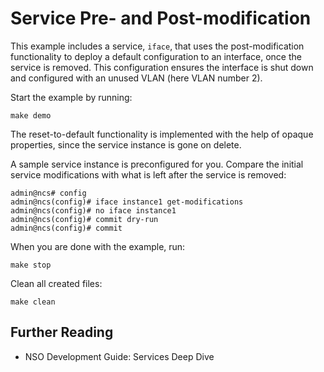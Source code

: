 Service Pre- and Post-modification
==================================

This example includes a service, `iface`, that uses the post-modification
functionality to deploy a default configuration to an interface, once the
service is removed. This configuration ensures the interface is shut down
and configured with an unused VLAN (here VLAN number 2).

Start the example by running:

    make demo

The reset-to-default functionality is implemented with the help of opaque
properties, since the service instance is gone on delete.

A sample service instance is preconfigured for you. Compare the initial
service modifications with what is left after the service is removed:

    admin@ncs# config
    admin@ncs(config)# iface instance1 get-modifications
    admin@ncs(config)# no iface instance1
    admin@ncs(config)# commit dry-run
    admin@ncs(config)# commit

When you are done with the example, run:

    make stop

Clean all created files:

    make clean

Further Reading
---------------

+ NSO Development Guide: Services Deep Dive
